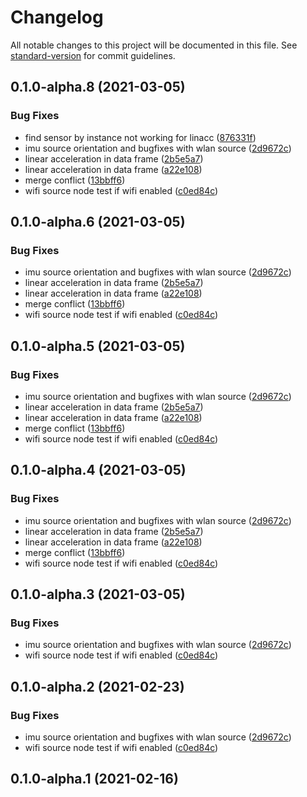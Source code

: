 # Changelog

All notable changes to this project will be documented in this file. See [standard-version](https://github.com/conventional-changelog/standard-version) for commit guidelines.

## 0.1.0-alpha.8 (2021-03-05)


### Bug Fixes

* find sensor by instance not working for linacc ([876331f](https://github.com/OpenHPS/openhps-react-native/commit/876331fae1e779e126263fdc72687bc241d1ebc6))
* imu source orientation and bugfixes with wlan source ([2d9672c](https://github.com/OpenHPS/openhps-react-native/commit/2d9672c28d178f49719e44eca2c4ab17b9ab3315))
* linear acceleration in data frame ([2b5e5a7](https://github.com/OpenHPS/openhps-react-native/commit/2b5e5a7961605e695b529ff5c8ec83cc5a054cdd))
* linear acceleration in data frame ([a22e108](https://github.com/OpenHPS/openhps-react-native/commit/a22e10891819bfd23294af9a1445b5b011a5dade))
* merge conflict ([13bbff6](https://github.com/OpenHPS/openhps-react-native/commit/13bbff6a82df167281d9642efc349b00b25db2f4))
* wifi source node test if wifi enabled ([c0ed84c](https://github.com/OpenHPS/openhps-react-native/commit/c0ed84c0ea92ee9ba3044228d3bd5acbb9fda143))

## 0.1.0-alpha.6 (2021-03-05)


### Bug Fixes

* imu source orientation and bugfixes with wlan source ([2d9672c](https://github.com/OpenHPS/openhps-react-native/commit/2d9672c28d178f49719e44eca2c4ab17b9ab3315))
* linear acceleration in data frame ([2b5e5a7](https://github.com/OpenHPS/openhps-react-native/commit/2b5e5a7961605e695b529ff5c8ec83cc5a054cdd))
* linear acceleration in data frame ([a22e108](https://github.com/OpenHPS/openhps-react-native/commit/a22e10891819bfd23294af9a1445b5b011a5dade))
* merge conflict ([13bbff6](https://github.com/OpenHPS/openhps-react-native/commit/13bbff6a82df167281d9642efc349b00b25db2f4))
* wifi source node test if wifi enabled ([c0ed84c](https://github.com/OpenHPS/openhps-react-native/commit/c0ed84c0ea92ee9ba3044228d3bd5acbb9fda143))

## 0.1.0-alpha.5 (2021-03-05)


### Bug Fixes

* imu source orientation and bugfixes with wlan source ([2d9672c](https://github.com/OpenHPS/openhps-react-native/commit/2d9672c28d178f49719e44eca2c4ab17b9ab3315))
* linear acceleration in data frame ([2b5e5a7](https://github.com/OpenHPS/openhps-react-native/commit/2b5e5a7961605e695b529ff5c8ec83cc5a054cdd))
* linear acceleration in data frame ([a22e108](https://github.com/OpenHPS/openhps-react-native/commit/a22e10891819bfd23294af9a1445b5b011a5dade))
* merge conflict ([13bbff6](https://github.com/OpenHPS/openhps-react-native/commit/13bbff6a82df167281d9642efc349b00b25db2f4))
* wifi source node test if wifi enabled ([c0ed84c](https://github.com/OpenHPS/openhps-react-native/commit/c0ed84c0ea92ee9ba3044228d3bd5acbb9fda143))

## 0.1.0-alpha.4 (2021-03-05)


### Bug Fixes

* imu source orientation and bugfixes with wlan source ([2d9672c](https://github.com/OpenHPS/openhps-react-native/commit/2d9672c28d178f49719e44eca2c4ab17b9ab3315))
* linear acceleration in data frame ([2b5e5a7](https://github.com/OpenHPS/openhps-react-native/commit/2b5e5a7961605e695b529ff5c8ec83cc5a054cdd))
* linear acceleration in data frame ([a22e108](https://github.com/OpenHPS/openhps-react-native/commit/a22e10891819bfd23294af9a1445b5b011a5dade))
* merge conflict ([13bbff6](https://github.com/OpenHPS/openhps-react-native/commit/13bbff6a82df167281d9642efc349b00b25db2f4))
* wifi source node test if wifi enabled ([c0ed84c](https://github.com/OpenHPS/openhps-react-native/commit/c0ed84c0ea92ee9ba3044228d3bd5acbb9fda143))

## 0.1.0-alpha.3 (2021-03-05)


### Bug Fixes

* imu source orientation and bugfixes with wlan source ([2d9672c](https://github.com/OpenHPS/openhps-react-native/commit/2d9672c28d178f49719e44eca2c4ab17b9ab3315))
* wifi source node test if wifi enabled ([c0ed84c](https://github.com/OpenHPS/openhps-react-native/commit/c0ed84c0ea92ee9ba3044228d3bd5acbb9fda143))

## 0.1.0-alpha.2 (2021-02-23)


### Bug Fixes

* imu source orientation and bugfixes with wlan source ([2d9672c](https://github.com/OpenHPS/openhps-react-native/commit/2d9672c28d178f49719e44eca2c4ab17b9ab3315))
* wifi source node test if wifi enabled ([c0ed84c](https://github.com/OpenHPS/openhps-react-native/commit/c0ed84c0ea92ee9ba3044228d3bd5acbb9fda143))

## 0.1.0-alpha.1 (2021-02-16)
